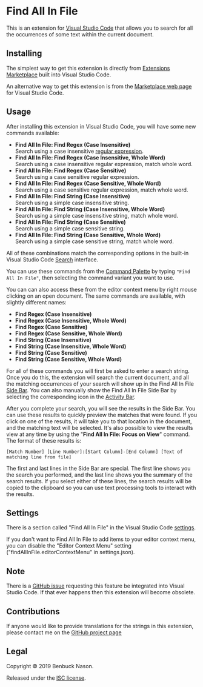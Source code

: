 # Find All In File

This is an extension for [Visual Studio Code](https://code.visualstudio.com/) that allows you to
search for all the occurrences of some text within the current document.

## Installing

The simplest way to get this extension is directly from [Extensions
Marketplace](https://code.visualstudio.com/docs/editor/extension-gallery) built into Visual Studio
Code.

An alternative way to get this extension is from the [Marketplace web
page](https://marketplace.visualstudio.com/items?itemName=bnason-nf.findallinfile) for Visual Studio
Code.

## Usage

After installing this extension in Visual Studio Code, you will have some new commands available:

- **Find All In File: Find Regex (Case Insensitive)**  
  Search using a case insensitive [regular
  expression](https://www.w3schools.com/jsref/jsref_obj_regexp.asp).
- **Find All In File: Find Regex (Case Insensitive, Whole Word)**  
  Search using a case insensitive regular expression, match whole word.
- **Find All In File: Find Regex (Case Sensitive)**  
  Search using a case sensitive regular expression.
- **Find All In File: Find Regex (Case Sensitive, Whole Word)**  
  Search using a case sensitive regular expression, match whole word.
- **Find All In File: Find String (Case Insensitive)**  
  Search using a simple case insensitive string.
- **Find All In File: Find String (Case Insensitive, Whole Word)**  
  Search using a simple case insensitive string, match whole word.
- **Find All In File: Find String (Case Sensitive)**  
  Search using a simple case sensitive string.
- **Find All In File: Find String (Case Sensitive, Whole Word)**  
  Search using a simple case sensitive string, match whole word.

All of these combinations match the corresponding options in the built-in Visual Studio Code
[Search](https://code.visualstudio.com/docs/editor/codebasics#_search-across-files) interface.

You can use these commands from the [Command
Palette](https://code.visualstudio.com/docs/getstarted/userinterface#_command-palette) by typing
`"Find All In File"`, then selecting the command variant you want to use.

You can can also access these from the editor context menu by right mouse clicking on an open
document. The same commands are available, with slightly different names:

- **Find Regex (Case Insensitive)**
- **Find Regex (Case Insensitive, Whole Word)**
- **Find Regex (Case Sensitive)**
- **Find Regex (Case Sensitive, Whole Word)**
- **Find String (Case Insensitive)**
- **Find String (Case Insensitive, Whole Word)**
- **Find String (Case Sensitive)**
- **Find String (Case Sensitive, Whole Word)**

For all of these commands you will first be asked to enter a search string. Once you do this, the
extension will search the current document, and all the matching occurrences of your search will
show up in the Find All In File [Side
Bar](https://code.visualstudio.com/docs/getstarted/userinterface#_basic-layout). You can also
manually show the Find All In File Side Bar by selecting the corresponding icon in the [Activity
Bar](https://code.visualstudio.com/docs/getstarted/userinterface#_activity-bar).

After you complete your search, you will see the results in the Side Bar. You can use these results
to quickly preview the matches that were found. If you click on one of the results, it will take you
to that location in the document, and the matching text will be selected. It's also possible to view
the results view at any time by using the "**Find All In File: Focus on View**" command. The format
of these results is:

`[Match Number] [Line Number]:[Start Column]-[End Column] [Text of matching line from file]`

The first and last lines in the Side Bar are special. The first line shows you the search you
performed, and the last line shows you the summary of the search results. If you select either of
these lines, the search results will be copied to the clipboard so you can use text processing tools
to interact with the results.

## Settings

There is a section called "Find All In File" in the Visual Studio Code
[settings](https://code.visualstudio.com/docs/getstarted/settings).

If you don't want to Find All In File to add items to your editor context menu, you can disable the
"Editor Context Menu" setting ("findAllInFile.editorContextMenu" in settings.json).

## Note

There is a [GitHub issue](https://github.com/microsoft/vscode/issues/14836) requesting this feature
be integrated into Visual Studio Code. If that ever happens then this extension will become
obsolete.

## Contributions

If anyone would like to provide translations for the strings in this extension, please contact me
on the [GitHub project page](https://github.com/bnason-nf/findallinfile/issues)

## Legal

Copyright &copy; 2019 Benbuck Nason.

Released under the [ISC license](https://opensource.org/licenses/ISC).
